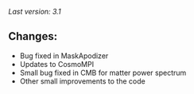 *Last version: 3.1*

## Changes:
* Bug fixed in MaskApodizer
* Updates to CosmoMPI
* Small bug fixed in CMB for matter power spectrum
* Other small improvements to the code
